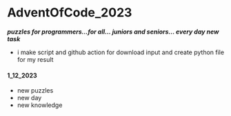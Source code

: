 # AdventOfCode_2023
***puzzles for programmers...for all... juniors and seniors... every day new task***
 - i make script and github action for download input and create python file for my result


#### 1_12_2023
 - new puzzles
 - new day
 - new knowledge